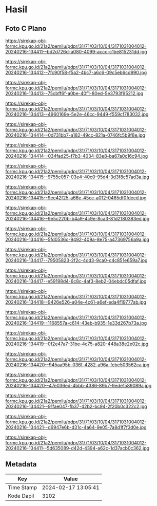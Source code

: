 # Hasil

## Foto C Plano

https://sirekap-obj-formc.kpu.go.id/21a2/pemilu/pdpr/31/71/03/10/04/3171031004012-20240216-134411--bd2d726d-a080-4099-accc-c1be815231dd.jpg

https://sirekap-obj-formc.kpu.go.id/21a2/pemilu/pdpr/31/71/03/10/04/3171031004012-20240216-134412--7fc90f58-f5a2-4bc7-a6c6-09c5eb6cd990.jpg

https://sirekap-obj-formc.kpu.go.id/21a2/pemilu/pdpr/31/71/03/10/04/3171031004012-20240216-134413--75cbff6f-a0be-40f1-80ed-5e3793f95212.jpg

https://sirekap-obj-formc.kpu.go.id/21a2/pemilu/pdpr/31/71/03/10/04/3171031004012-20240216-134413--4960169e-5e2e-46cc-9449-f559cf783032.jpg

https://sirekap-obj-formc.kpu.go.id/21a2/pemilu/pdpr/31/71/03/10/04/3171031004012-20240216-134414--0d731bb7-a182-49cc-821a-0746fc5b9f8e.jpg

https://sirekap-obj-formc.kpu.go.id/21a2/pemilu/pdpr/31/71/03/10/04/3171031004012-20240216-134414--034fad25-f7b3-4034-83e8-ba67a0c16c94.jpg

https://sirekap-obj-formc.kpu.go.id/21a2/pemilu/pdpr/31/71/03/10/04/3171031004012-20240216-134415--9755c057-03e4-40c0-95d4-3d3f8c57ad3a.jpg

https://sirekap-obj-formc.kpu.go.id/21a2/pemilu/pdpr/31/71/03/10/04/3171031004012-20240216-134415--9ee42f25-a66e-45cc-a012-0465df0fdecd.jpg

https://sirekap-obj-formc.kpu.go.id/21a2/pemilu/pdpr/31/71/03/10/04/3171031004012-20240216-134416--9e5c220b-b4a9-4c9e-8ca3-81d2180383ed.jpg

https://sirekap-obj-formc.kpu.go.id/21a2/pemilu/pdpr/31/71/03/10/04/3171031004012-20240216-134416--5fd0536c-9492-409a-8e75-a47369756a9a.jpg

https://sirekap-obj-formc.kpu.go.id/21a2/pemilu/pdpr/31/71/03/10/04/3171031004012-20240216-134417--79505823-2f2c-4dd3-9ca0-c4c851e659a7.jpg

https://sirekap-obj-formc.kpu.go.id/21a2/pemilu/pdpr/31/71/03/10/04/3171031004012-20240216-134417--e59198d4-6c8c-4af3-8eb2-04ebdc05dfaf.jpg

https://sirekap-obj-formc.kpu.go.id/21a2/pemilu/pdpr/31/71/03/10/04/3171031004012-20240216-134418--9426e526-a04e-4c61-a6ef-eda4f19777ab.jpg

https://sirekap-obj-formc.kpu.go.id/21a2/pemilu/pdpr/31/71/03/10/04/3171031004012-20240216-134419--1168557a-c614-43eb-b935-1e33d267b73a.jpg

https://sirekap-obj-formc.kpu.go.id/21a2/pemilu/pdpr/31/71/03/10/04/3171031004012-20240216-134419--0f2e47a7-31be-4c75-a820-448a38e2e02c.jpg

https://sirekap-obj-formc.kpu.go.id/21a2/pemilu/pdpr/31/71/03/10/04/3171031004012-20240216-134420--945aa95b-036f-4282-a96a-febe503562ca.jpg

https://sirekap-obj-formc.kpu.go.id/21a2/pemilu/pdpr/31/71/03/10/04/3171031004012-20240216-134420--47e036ed-4bbb-4386-89b7-9ede1589089a.jpg

https://sirekap-obj-formc.kpu.go.id/21a2/pemilu/pdpr/31/71/03/10/04/3171031004012-20240216-134421--91fae047-fb37-42b2-bc94-2f20b0c322c2.jpg

https://sirekap-obj-formc.kpu.go.id/21a2/pemilu/pdpr/31/71/03/10/04/3171031004012-20240216-134421--d6947e6b-d31c-4a64-9e05-7a8d1f7f3d0e.jpg

https://sirekap-obj-formc.kpu.go.id/21a2/pemilu/pdpr/31/71/03/10/04/3171031004012-20240216-134411--5d635089-d42d-4394-a62c-1d37acb0c362.jpg


## Metadata

| Key        | Value               |
| ---------- | ------------------- |
| Time Stamp | 2024-02-17 13:05:41 |
| Kode Dapil | 3102                |



